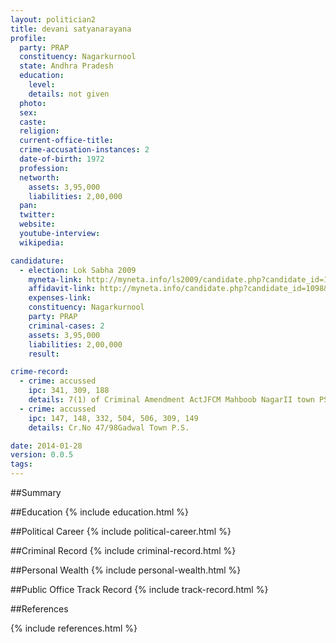 ```yaml
---
layout: politician2
title: devani satyanarayana
profile: 
  party: PRAP
  constituency: Nagarkurnool
  state: Andhra Pradesh
  education: 
    level: 
    details: not given
  photo: 
  sex: 
  caste: 
  religion: 
  current-office-title: 
  crime-accusation-instances: 2
  date-of-birth: 1972
  profession: 
  networth: 
    assets: 3,95,000
    liabilities: 2,00,000
  pan: 
  twitter: 
  website: 
  youtube-interview: 
  wikipedia: 

candidature: 
  - election: Lok Sabha 2009
    myneta-link: http://myneta.info/ls2009/candidate.php?candidate_id=1098
    affidavit-link: http://myneta.info/candidate.php?candidate_id=1098&scan=original
    expenses-link: 
    constituency: Nagarkurnool 
    party: PRAP
    criminal-cases: 2
    assets: 3,95,000
    liabilities: 2,00,000
    result:  

crime-record: 
  - crime: accussed
    ipc: 341, 309, 188
    details: 7(1) of Criminal Amendment ActJFCM Mahboob NagarII town PS Mbnr 
  - crime: accussed
    ipc: 147, 148, 332, 504, 506, 309, 149
    details: Cr.No 47/98Gadwal Town P.S. 

date: 2014-01-28
version: 0.0.5
tags: 
---
```

##Summary


##Education
{% include education.html %}


##Political Career
{% include political-career.html %}


##Criminal Record
{% include criminal-record.html %}


##Personal Wealth
{% include personal-wealth.html %}


##Public Office Track Record
{% include track-record.html %}


##References


{% include references.html %}